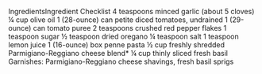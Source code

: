 IngredientsIngredient Checklist 4 teaspoons minced garlic (about 5 cloves) ¼ cup olive oil 1 (28-ounce) can petite diced tomatoes, undrained 1 (29-ounce) can tomato puree 2 teaspoons crushed red pepper flakes 1 teaspoon sugar ½ teaspoon dried oregano ¼ teaspoon salt 1 teaspoon lemon juice 1 (16-ounce) box penne pasta ½ cup freshly shredded Parmigiano-Reggiano cheese blend* ¼ cup thinly sliced fresh basil Garnishes: Parmigiano-Reggiano cheese shavings, fresh basil sprigs
